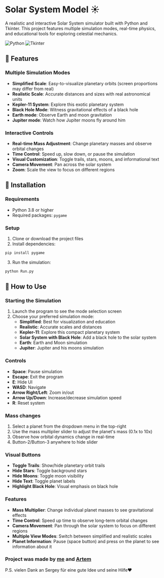 # Solar System Model ☀️

A realistic and interactive Solar System simulator built with Python and Tkinter. This project features multiple simulation modes, real-time physics, and educational tools for exploring celestial mechanics.

![Python](https://img.shields.io/badge/Python-3.13.5%2B-blue)
![Tkinter](https://img.shields.io/badge/GUI-Tkinter-green)

## 🌟 Features

### Multiple Simulation Modes
- **Simplified Scale**: Easy-to-visualize planetary orbits (screen proportions may differ from real)
- **Realistic Scale**: Accurate distances and sizes with real astronomical units
- **Kepler-11 System**: Explore this exotic planetary system
- **Black Hole Mode**: Witness gravitational effects of a black hole
- **Earth mode**: Observe Earth and moon gravitation
- **Jupiter mode**: Watch how Jupiter moons fly around him

### Interactive Controls
- **Real-time Mass Adjustment**: Change planetary masses and observe orbital changes
- **Time Control**: Speed up, slow down, or pause the simulation
- **Visual Customization**: Toggle trails, stars, moons, and informational text
- **Camera Movement**: Pan across the solar system
- **Zoom**: Scale the view to focus on different regions

## 🚀 Installation

### Requirements
- Python 3.8 or higher
- Required packages: `pygame`

### Setup
1. Clone or download the project files
2. Install dependencies:
```bash
pip install pygame
```
3. Run the simulation:
```bash
python Run.py
```
## 📖 How to Use

### Starting the Simulation
1. Launch the program to see the mode selection screen
2. Choose your preferred simulation mode:
   - **Simplified**: Best for visualization and education
   - **Realistic**: Accurate scales and distances
   - **Kepler-11**: Explore this compact planetary system
   - **Solar System with Black Hole**: Add a black hole to the solar system
   - **Earth**: Earth and Moon simulation
   - **Jupiter**: Jupiter and his moons simulation

### Controls
- **Space**: Pause simulation
- **Escape**: Exit the program
- **E**: Hide UI
- **WASD**: Navigate
- **Arrow Right/Left**: Zoom in/out
- **Arrow Up/Down**: Increase/decrease simulation speed
- **R**: Reset system

### Mass changes
1. Select a planet from the dropdown menu in the top-right
2. Use the mass multiplier slider to adjust the planet's mass (0.1x to 10x)
3. Observe how orbital dynamics change in real-time
4. Button-2/Button-3 anywhere to hide slider


### Visual Buttons
- **Toggle Trails**: Show/hide planetary orbit trails
- **Hide Stars**: Toggle background stars
- **Hide Moons**: Toggle moon visibility
- **Hide Text**: Toggle planet labels
- **Highlight Black Hole**: Visual emphasis on black hole

### Features
- **Mass Multiplier**: Change individual planet masses to see gravitational effects
- **Time Control**: Speed up time to observe long-term orbital changes
- **Camera Movement**: Pan through the solar system to focus on different regions
- **Multiple View Modes**: Switch between simplified and realistic scales
- **Planet Information**: Pause (space button) and press on the planet to see information about it

### Project was made by [me](https://github.com/limping23) and [Artem](https://github.com/MalaysiaKiller)
P.S. vielen Dank an Sergey für eine gute Idee und seine Hilfe❤️
